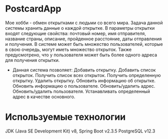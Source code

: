 # PostcardApp

Мое хобби - обмен открытками с людьми со всего мира. Задача данной системы хранить данные о каждой открытке. В параметры открытки входят следующие свойства:
почтовый номер, имя отправителя, название страны, описание, пройденное расстояние, даты отправления и получения. В системе может быть множество пользователей, которые в свою очередь, могут иметь множество открыток. Также предусмотрено, что у пользователя может быть более одного адреса для получения открытки.

- Данная система позволяет:
Добавить открытку.
Добавить список открыток.
Получить список всех открыток.
Получить определенную открытку.
Удалить открытку.
Обновить информацию об открытке.
Обновить информацию о пользователе.
Обновить/удалить адрес.
Обновить/удалить пользователя.
Устанавливать определенный адрес в качестве основного.


# Используемые технологии
JDK (Java SE Development Kit) v8,
Spring Boot v2.3.5
PostgreSQL v12.3

